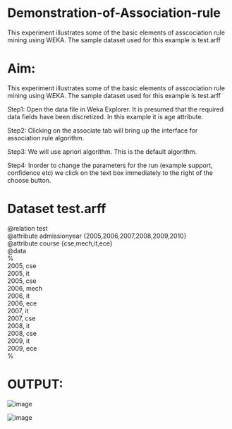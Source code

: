# Demonstration-of-Association-rule
This experiment illustrates some of the basic elements of asscociation rule mining using WEKA. The sample dataset used for this example is test.arff

<H1>Aim: </H1>
This experiment illustrates some of the basic elements of asscociation rule mining
using WEKA. The sample dataset used for this example is test.arff

Step1: Open the data file in Weka Explorer. It is presumed that the required data fields have
been discretized. In this example it is age attribute.

Step2: Clicking on the associate tab will bring up the interface for association rule algorithm.

Step3: We will use apriori algorithm. This is the default algorithm.

Step4: Inorder to change the parameters for the run (example support, confidence etc) we
click on the text box immediately to the right of the choose button.

<H1>Dataset test.arff</H1>

@relation test<BR>
@attribute admissionyear {2005,2006,2007,2008,2009,2010}<BR>
@attribute course {cse,mech,it,ece}<BR>
@data<BR>
%<BR>
2005, cse<BR>
2005, it<BR>
2005, cse<BR>
2006, mech<BR>
2006, it<BR>
2006, ece<BR>
2007, it<BR>
2007, cse<BR>
2008, it<BR>
2008, cse<BR>
2009, it<BR>
2009, ece<BR>
%<BR>

  <H1>OUTPUT:</H1>
  
  
  ![image](https://user-images.githubusercontent.com/70971734/154476094-d60442bf-b48d-4954-942f-9512900e87ed.png)
  
  
  ![image](https://user-images.githubusercontent.com/70971734/154476213-edee736d-ded5-40ea-b7dd-6f215a3f1a50.png)

